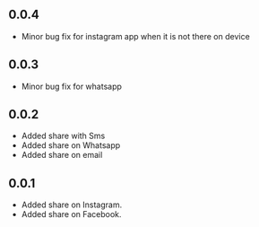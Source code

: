 ## 0.0.4

- Minor bug fix for instagram app when it is not there on device

## 0.0.3

- Minor bug fix for whatsapp


## 0.0.2

- Added share with Sms
- Added share on Whatsapp
- Added share on email

## 0.0.1

- Added share on Instagram.
- Added share on Facebook.
